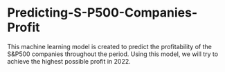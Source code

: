 # Predicting-S-P500-Companies-Profit
This machine learning model is created to predict the profitability of the S&amp;P500 companies throughout the period. Using this model, we will try to achieve the highest possible profit in 2022.
